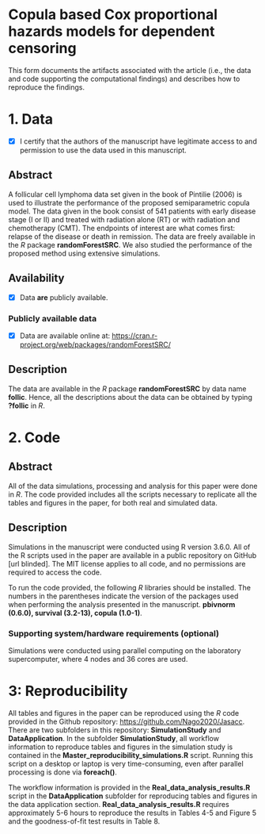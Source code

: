 
# Copula based Cox proportional hazards models for dependent censoring
<!-- output:
  pdf_document: default
  html_document: default
-->
<!--HOW TO COMPLETE THIS FORM:-->

<!--
1. Checkboxes in this document appear as follows: 

- [ ] This is a checkbox 

To check a checkbox, replace [ ] by [x],

- [x] This is a checked checkbox 

Note that older versions of RStudio (versions lower than 1.3) may not create a formatted checkbox but will leave the original characters, i.e., literally "[ ]" or "[x]". It's fine to submit a PDF in this form.
 
2. For text answers, simply type the relevant text in the areas indicated. A blank line starts a new paragraph. 
 
3. Comments (like these instructions) provide additional instructions throughout the form. There is no need to remove them; they will not appear in the compiled document. 

4. If you are comfortable with Markdown syntax, you may choose to include any Markdown-compliant formatting in the form. For example, you may wish to include R code chunks and compile this document in R Markdown.
-->

This form documents the artifacts associated with the article (i.e., the data and code supporting the computational findings) and describes how to reproduce the findings.


# 1. Data

<!-- 
[ ] This paper does not involve analysis of external data (i.e., no data are used or the only data are generated by the authors via simulation in their code).
-->

<!--
If box above is checked and if no simulated/synthetic data files are provided by the authors, please skip directly to the Code section. Otherwise, continue.
-->

- [x] I certify that the authors of the manuscript have legitimate access to and permission to use the data used in this manuscript.

<!-- If data are simulated using random number generation, please be sure to set the random number seed in the code you provide -->

## Abstract

A follicular cell lymphoma data set given in the book of Pintilie (2006) is used to illustrate the performance of the proposed semiparametric copula model. The data given in the book consist of 541 patients with early disease stage (I or II) and treated with radiation alone (RT) or with radiation and chemotherapy (CMT). The endpoints of interest are what comes first: relapse of the disease or death in remission. The data are freely available in the $R$ package **randomForestSRC**. We also studied the performance of the proposed method using extensive simulations.


<!--

Provide a short (< 100 words), high-level description of the data
-->

## Availability


- [x] Data **are** publicly available.

<!-- [ ] Data **cannot be made** publicly available.

If the data are publicly available, see the *Publicly available data* section. Otherwise, see the *Non-publicly available data* section, below.-->

### Publicly available data

- [x] Data are available online at: https://cran.r-project.org/web/packages/randomForestSRC/




<!-- If data are available by request to the authors or some other data owner, please make sure to explain the process of requesting access to the data. 

### Non-publicly available data -->

<!--
The Journal of the American Statistical Association requires authors to make data accompanying their papers available to the scientific community except in cases where: 1) public sharing of data would be impossible, 2) suitable synthetic data are provided which allow the main analyses to be replicated (recognizing that results may differ from the "real" data analyses), and 3) the scientific value of the results and methods outweigh the lack of reproducibility.

Please discuss the lack of publicly available data. For example:
-	why data sharing is not possible,
-	what synthetic data are provided, and 
-	why the value of the paper's scientific contribution outweighs the lack of reproducibility.
-->

## Description

The data are available in the $R$ package **randomForestSRC** by data name **follic**. Hence, all the descriptions about the data can be obtained by typing **?follic** in $R$. 

<!-- 
OPTIONAL: Provide any additional details that would be helpful in understanding the data. If relevant, please provide unique identifier/DOI/version information and/or license/terms of use.
-->

# 2. Code

## Abstract
All of the data simulations, processing and analysis for this paper were done in $R$.  The code provided includes all the scripts necessary to replicate all the tables and figures in the paper, for both real and simulated data. 


<!--
Provide a short (< 100 words), high-level description of the code. If necessary, more details can be provided in files that accompany the code. If no code is provided, please state this and say why (e.g., if the paper contains no computational work).
-->

## Description

Simulations in the manuscript were conducted using R version 3.6.0. All of the R scripts used in the paper are available in a public repository on GitHub [url blinded].  The MIT license applies to all code, and no permissions are required to access the code. 

To run the code provided, the following $R$ libraries should be installed. The numbers in the parentheses indicate the version of the packages used when performing the analysis presented in the manuscript. **pbivnorm (0.6.0),  survival (3.2-13), copula (1.0-1)**.


<!--
### Code format(s)

-->
<!--
Check all that apply
- [ ] Script files
    - [ ] R
    - [ ] Python
    - [ ] Matlab
    - [ ] Other: 
- [ ] Package
    - [ ] R
    - [ ] Python
    - [ ] MATLAB toolbox
    - [ ] Other: 
- [ ] Reproducible report 
    - [ ] R Markdown
    - [ ] Jupyter notebook
    - [ ] Other:
- [ ] Shell script
- [ ] Other (please specify): 


### Supporting software requirements

#### Version of primary software used
-->
<!--
(e.g., R version 3.6.0)
-->
<!--

#### Libraries and dependencies used by the code


Include version numbers (e.g., version numbers for any R or Python packages used)
-->

### Supporting system/hardware requirements (optional)

Simulations were conducted using parallel computing on 
the laboratory supercomputer, where 4 nodes and 36 cores are used. 


<!--
OPTIONAL: System/hardware requirements including operating system with version number, access to cluster, GPUs, etc.


### Parallelization used

- [ ] No parallel code used
- [ ] Multi-core parallelization on a single machine/node
    - Number of cores used: 
- [ ] Multi-machine/multi-node parallelization 
    - Number of nodes and cores used: 

### License

- [ ] MIT License (default)
- [ ] BSD 
- [ ] GPL v3.0
- [ ] Creative Commons
- [ ] Other: (please specify)


### Additional information (optional)

<!--
OPTIONAL: By default, submitted code will be published on the JASA GitHub repository (http://github.com/JASA-ACS) as well as in the supplementary material. Authors are encouraged to also make their code available in a public code repository, such as on GitHub, GitLab, or BitBucket. If relevant, please provide unique identifier/DOI/version information (e.g., a Git commit ID, branch, release, or tag). If the code and workflow are provided together, this section may be omitted, with information provided in the "Location" section below.
-->

# 3: Reproducibility 

<!--
The materials provided should provide a straightforward way for reviewers and readers to reproduce analyses with as few steps as possible. 
-->

All tables and figures in the paper can be reproduced using the $R$ code provided in the Github repository: https://github.com/Nago2020/Jasacc. There are two subfolders in this repository: **SimulationStudy** and **DataApplication**. In the subfolder **SimulationStudy**, all workflow information to reproduce tables and figures in the simulation study is contained in the **Master_reproducibility_simulations.R** script. Running this script on a desktop or laptop is very time-consuming, even after parallel processing is done via **foreach()**. 


The workflow information is provided in the **Real_data_analysis_results.R** script in the **DataApplication** subfolder for reproducing tables and figures in the data application section. **Real_data_analysis_results.R** requires approximately 5-6 hours to reproduce the results in Tables 4-5 and Figure 5 and the goodness-of-fit test results in Table 8.   


<!--
## Scope

The provided workflow reproduces:

- [ ] Any numbers provided in text in the paper
- [ ] The computational method(s) presented in the paper (i.e., code is provided that implements the method(s))
- [ ] All tables and figures in the paper
- [ ] Selected tables and figures in the paper, as explained and justified below:

-->

<!--
## Workflow

### Location

The workflow is available:
-->

<!--
Check all that apply, and in the case of a Git repository include unique identifier, such as specific commit ID, branch, release, or tag.
-->
<!--
- [ ] As part of the paper’s supplementary material.
- [ ] In this Git repository:
- [ ] Other (please specify):
-->
<!--
Indicate where the materials (generally including the code, unless in a separate location and indicated in the previous section) are available. We strongly encourage authors to place their materials (but not large datasets) in a Git repository hosted on a site such as GitHub, GitLab, or BitBucket. If the repository is private during the review process, please indicate the location where it will be available publicly upon publication, and also include the materials as a zip file (e.g., obtained directly from the Git hosting site) as supplementary materials.
-->

<!--
### Format(s)


Check all that appl
- [ ] Single master code file 
- [ ] Wrapper (shell) script(s)
- [ ] Self-contained R Markdown file, Jupyter notebook, or other literate programming approach
- [ ] Text file (e.g., a readme-style file) that documents workflow
- [ ] Makefile
- [ ] Other (more detail in *Instructions* below)

### Instructions

-->
<!--
Describe how to use the materials provided to reproduce analyses in the manuscript. Additional details can be provided in file(s) accompanying the reproducibility materials. If no workflow is provided, please state this and say why (e.g., if the paper contains no computational work).
-->

<!--
### Expected run-time

Approximate time needed to reproduce the analyses on a standard desktop machine:

- [ ] < 1 minute
- [ ] 1-10 minutes
- [ ] 10-60 minutes
- [ ] 1-8 hours
- [ ] > 8 hours
- [ ] Not feasible to run on a desktop machine, as described here:

### Additional information (optional)

<!--
OPTIONAL: Additional documentation provided (e.g., R package vignettes, demos or other examples) that show how to use the provided code/software in other settings.
-->
<!--
# Notes (optional)

<!--
OPTIONAL: Any other relevant information not covered on this form. If reproducibility materials are not publicly available at the time of submission, please provide information here on how the reviewers can view the materials.
-->
